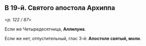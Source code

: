 ## В 19-й. Святого апостола Архиппа

<*p. 122 / 87*>

Если же Четыредесятница, **Аллилуиа**. 

Если же нет, отпустительный, глас 3-й: **Апостоле святый, моли**.  
